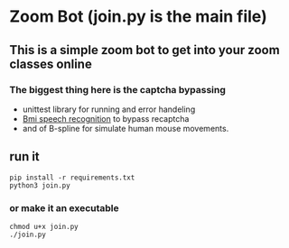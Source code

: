 # Zoom Bot (join.py is the main file)

## This is a simple zoom bot to get into your zoom classes online

### The biggest thing here is the captcha bypassing

- unittest library for running and error handeling
- [Bmi speech recognition](https://speech-to-text-demo.ng.bluemix.net/) to bypass recaptcha
- and of B-spline for simulate human mouse movements.

## run it
```
pip install -r requirements.txt
python3 join.py
```
### or make it an executable
```
chmod u+x join.py
./join.py
```
